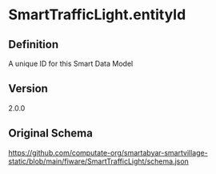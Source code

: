 # SmartTrafficLight.entityId

## Definition
A unique ID for this Smart Data Model

## Version
2.0.0

## Original Schema
https://github.com/computate-org/smartabyar-smartvillage-static/blob/main/fiware/SmartTrafficLight/schema.json
